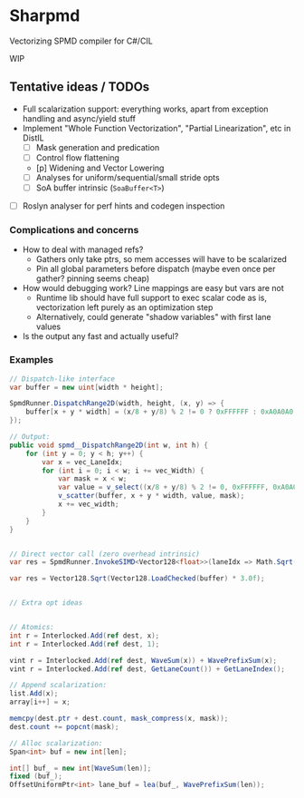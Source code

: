 # Sharpmd
Vectorizing SPMD compiler for C#/CIL

WIP

## Tentative ideas / TODOs
- Full scalarization support: everything works, apart from exception handling and async/yield stuff
- Implement "Whole Function Vectorization", "Partial Linearization", etc in DistIL
  - [ ] Mask generation and predication
  - [ ] Control flow flattening
  - [p] Widening and Vector Lowering
  - [ ] Analyses for uniform/sequential/small stride opts
  - [ ] SoA buffer intrinsic (`SoaBuffer<T>`)
- [ ] Roslyn analyser for perf hints and codegen inspection

### Complications and concerns
- How to deal with managed refs?
  - Gathers only take ptrs, so mem accesses will have to be scalarized
  - Pin all global parameters before dispatch (maybe even once per gather? pinning seems cheap)
- How would debugging work? Line mappings are easy but vars are not
  - Runtime lib should have full support to exec scalar code as is, vectorization left purely as an optimization step
  - Alternatively, could generate "shadow variables" with first lane values
- Is the output any fast and actually useful?

### Examples

```cs
// Dispatch-like interface
var buffer = new uint[width * height];

SpmdRunner.DispatchRange2D(width, height, (x, y) => {
    buffer[x + y * width] = (x/8 + y/8) % 2 != 0 ? 0xFFFFFF : 0xA0A0A0;
});

// Output:
public void spmd__DispatchRange2D(int w, int h) {
    for (int y = 0; y < h; y++) {
        var x = vec_LaneIdx;
        for (int i = 0; i < w; i += vec_Width) {
            var mask = x < w;
            var value = v_select((x/8 + y/8) % 2 != 0, 0xFFFFFF, 0xA0A0A0);
            v_scatter(buffer, x + y * width, value, mask);
            x += vec_width;
        }
    }
}


// Direct vector call (zero overhead intrinsic)
var res = SpmdRunner.InvokeSIMD<Vector128<float>>(laneIdx => Math.Sqrt(buffer[laneIdx] * 3.0f));

var res = Vector128.Sqrt(Vector128.LoadChecked(buffer) * 3.0f);


// Extra opt ideas


// Atomics:
int r = Interlocked.Add(ref dest, x);
int r = Interlocked.Add(ref dest, 1);

vint r = Interlocked.Add(ref dest, WaveSum(x)) + WavePrefixSum(x);
vint r = Interlocked.Add(ref dest, GetLaneCount()) + GetLaneIndex();

// Append scalarization:
list.Add(x);
array[i++] = x;

memcpy(dest.ptr + dest.count, mask_compress(x, mask));
dest.count += popcnt(mask);

// Alloc scalarization:
Span<int> buf = new int[len];

int[] buf_ = new int[WaveSum(len)];
fixed (buf_);
OffsetUniformPtr<int> lane_buf = lea(buf_, WavePrefixSum(len));
```


